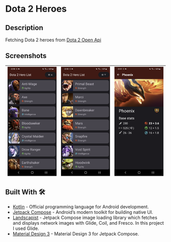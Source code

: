 # Dota 2 Heroes

## Description
Fetching Dota 2 heroes from [Dota 2 Open Api](https://docs.opendota.com/#tag/hero-stats)


## Screenshots
| ![](screenshots/Screenshot1.png) | ![](screenshots/Screenshot2.png) | ![](screenshots/Screenshot3.png) |
|:--------------------------------:|:--------------------------------:|:--------------------------------:|


## Built With 🛠
- [Kotlin](https://kotlinlang.org/) - Official programming language for Android development.
- [Jetpack Compose](https://developer.android.com/jetpack/compose) - Android’s modern toolkit for building native UI.
- [Landscapist](https://github.com/skydoves/Landscapist) - Jetpack Compose image loading library which fetches and displays network images with Glide, Coil, and Fresco. In this project I used Glide.
- [Material Design 3](https://developer.android.com/jetpack/androidx/releases/compose-material3) - Material Design 3 for Jetpack Compose.
